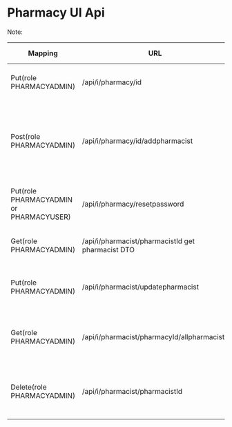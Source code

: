 # Pharmacy UI Api

Note:

| **Mapping** | URL | **Purpose** | **RequestDTO** | **ResponseDTO** |  if used  |
| --- | --- | --- | --- | --- | --- |
| Put(role PHARMACYADMIN) |  /api/i/pharmacy/id | update pharmacy profile | Long id, PharmacyProfileDTO | pharmacy id, user email, user mobile, user id |  |
| Post(role PHARMACYADMIN) | /api/i/pharmacy/id/addpharmacist | add pharmacist | Long id,PharmacistSignUpDTO | pharmacist title, pharmacist fullname,user email, user mobile, pharmacist user id, pharmacy id  |  |
| Put(role PHARMACYADMIN or PHARMACYUSER)  | /api/i/pharmacy/resetpassword | To update new password for pharmacist | ResetPasswordDTO resetPasswordDTO | password has been reset or email is not associated with any user. |  |
| Get(role PHARMACYADMIN) | /api/i/pharmacist/pharmacistId  get pharmacist DTO | Long pharmacistId | returns pharmacist dto (id, title, full name, user email,user mobile, user Id, pharmacy Id |  |
| Put(role PHARMACYADMIN) | /api/i/pharmacist/updatepharmacist | To update pharmacist | Pharmacist update DTO pharmacistUpdateDTO  | returns pharmacist dto or user or pharmacist doesn't exist |  |
| Get(role PHARMACYADMIN) | /api/i/pharmacist/pharmacyId/allpharmacists | get list of phramacists | Long pharmacyId                            | returns pharmacists dto or pharmacy couldn't be found |  |
| Delete(role PHARMACYADMIN) | /api/i/pharmacist/pharmacistId | To delete pharmacist | Long pharmacistId | successfully deleted or user  or phramacy or pharmacist doesn't exist |  |
